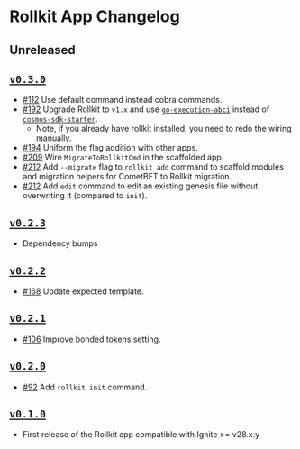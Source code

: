 # Rollkit App Changelog

## Unreleased

## [`v0.3.0`](https://github.com/ignite/apps/releases/tag/rollkit/v0.3.0)

* [#112](https://github.com/ignite/apps/pull/112) Use default command instead cobra commands.
* [#192](https://github.com/ignite/apps/pull/192) Upgrade Rollkit to `v1.x` and use [`go-execution-abci`](https://github.com/rollkit/go-execution-abci) instead of [`cosmos-sdk-starter`](https://github.com/rollkit/cosmos-sdk-starter).
  * Note, if you already have rollkit installed, you need to redo the wiring manually.
* [#194](https://github.com/ignite/apps/pull/194) Uniform the flag addition with other apps.
* [#209](https://github.com/ignite/apps/pull/209) Wire `MigrateToRollkitCmd` in the scaffolded app.
* [#212](https://github.com/ignite/apps/pull/212) Add `--migrate` flag to `rollkit add` command to scaffold modules and migration helpers for CometBFT to Rollkit migration.
* [#212](https://github.com/ignite/apps/pull/212) Add `edit` command to edit an existing genesis file without overwriting it (compared to `init`).


## [`v0.2.3`](https://github.com/ignite/apps/releases/tag/rollkit/v0.2.3)

* Dependency bumps

## [`v0.2.2`](https://github.com/ignite/apps/releases/tag/rollkit/v0.2.2)

* [#168](https://github.com/ignite/apps/pull/168) Update expected template.

## [`v0.2.1`](https://github.com/ignite/apps/releases/tag/rollkit/v0.2.1)

* [#106](https://github.com/ignite/apps/pull/106) Improve bonded tokens setting.

## [`v0.2.0`](https://github.com/ignite/apps/releases/tag/rollkit/v0.2.0)

* [#92](https://github.com/ignite/apps/pull/92) Add `rollkit init` command.

## [`v0.1.0`](https://github.com/ignite/apps/releases/tag/rollkit/v0.1.0)

* First release of the Rollkit app compatible with Ignite >= v28.x.y
